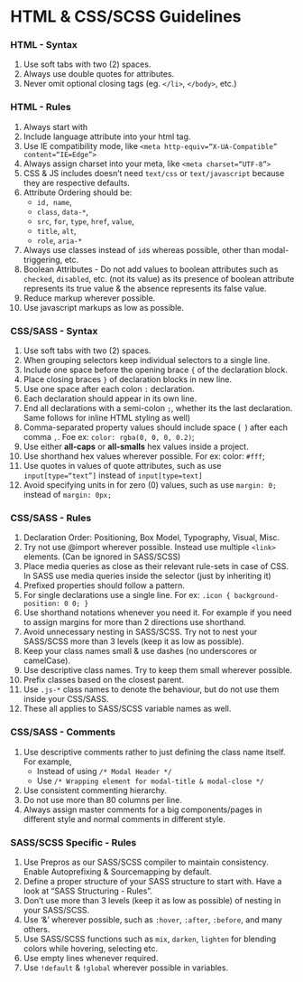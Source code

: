 # HTML & CSS/SCSS Guidelines


### HTML - Syntax

1. Use soft tabs with two (2) spaces.
2. Always use double quotes for attributes.
3. Never omit optional closing tags (eg. `</li>`, `</body>`, etc.)


### HTML - Rules

1. Always start with <!DOCTYPE html>
2. Include language attribute into your html tag.
3. Use IE compatibility mode, like
   `<meta http-equiv=“X-UA-Compatible” content=“IE=Edge”>`
4. Always assign charset into your meta, like
   `<meta charset=“UTF-8”>`
5. CSS & JS includes doesn’t need `text/css` or `text/javascript` because they are respective defaults.
6. Attribute Ordering should be:
   * `id, name`,
   * `class`, `data-*`,
   * `src`, `for`, `type`, `href`, `value`,
   * `title`, `alt`,
   * `role`, `aria-*`
7. Always use classes instead of `id`s whereas possible, other than modal-triggering, etc.
8. Boolean Attributes - Do not add values to boolean attributes such as `checked`, `disabled`, etc. (not its value) as its presence of boolean attribute represents its true value & the absence represents its false value.
9. Reduce markup wherever possible.
10. Use javascript markups as low as possible.


### CSS/SASS - Syntax

1. Use soft tabs with two (2) spaces.
2. When grouping selectors keep individual selectors to a single line.
3. Include one space before the opening brace `{` of the declaration block.
4. Place closing braces `}` of declaration blocks in new line.
5. Use one space after each colon `:` declaration.
6. Each declaration should appear in its own line.
7. End all declarations with a semi-colon `;`, whether its the last declaration. Same follows for inline HTML styling as well)
8. Comma-separated property values should include space (` `) after each comma `,`. Foe ex: `color: rgba(0, 0, 0, 0.2)`;
9. Use either **all-caps** or **all-smalls** hex values inside a project.
10. Use shorthand hex values wherever possible. For ex: color: `#fff`;
11. Use quotes in values of quote attributes, such as use `input[type=“text”]` instead of `input[type=text]`
12. Avoid specifying units in for zero (0) values, such as use `margin: 0;` instead of `margin: 0px;`


### CSS/SASS - Rules

1. Declaration Order: Positioning, Box Model, Typography, Visual, Misc.
2. Try not use @import wherever possible. Instead use multiple `<link>` elements. (Can be ignored in SASS/SCSS)
3. Place media queries as close as their relevant rule-sets in case of CSS. In SASS use media queries inside the selector (just by inheriting it)
4. Prefixed properties should follow a pattern.
5. For single declarations use a single line. For ex: `.icon { background-position: 0 0; }`
6. Use shorthand notations whenever you need it. For example if you need to assign margins for more than 2 directions use shorthand.
7. Avoid unnecessary nesting in SASS/SCSS. Try not to nest your SASS/SCSS more than 3 levels (keep it as low as possible).
8. Keep your class names small & use dashes (no underscores or camelCase).
9. Use descriptive class names. Try to keep them small wherever possible.
10. Prefix classes based on the closest parent.
11. Use `.js-*` class names to denote the behaviour, but do not use them inside your CSS/SASS.
12. These all applies to SASS/SCSS variable names as well.


### CSS/SASS - Comments

1. Use descriptive comments rather to just defining the class name itself. For example,
    * Instead of using `/* Modal Header */`
    * Use `/* Wrapping element for modal-title & modal-close */`
2. Use consistent commenting hierarchy.
3. Do not use more than 80 columns per line.
4. Always assign master comments for a big components/pages in different style and normal comments in different style.


### SASS/SCSS Specific - Rules

1. Use Prepros as our SASS/SCSS compiler to maintain consistency. Enable Autoprefixing & Sourcemapping by default.
2. Define a proper structure of your SASS structure to start with. Have a look at “SASS Structuring - Rules”.
3. Don’t use more than 3 levels (keep it as low as possible) of nesting in your SASS/SCSS.
4. Use ‘&’ wherever possible, such as `:hover`, `:after`, `:before`, and many others.
5. Use SASS/SCSS functions such as `mix`, `darken`, `lighten` for blending colors while hovering, selecting etc.
6. Use empty lines whenever required.
7. Use `!default` & `!global` wherever possible in variables.
